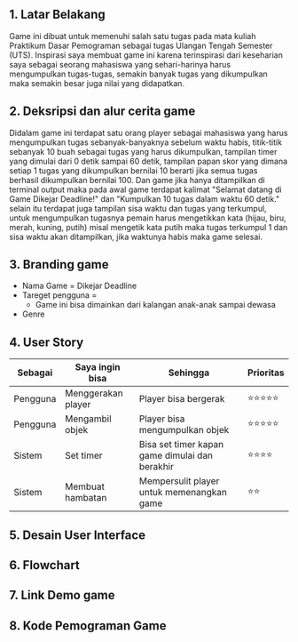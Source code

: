 ## 1. Latar Belakang
Game ini dibuat untuk memenuhi salah satu tugas pada mata kuliah Praktikum Dasar Pemograman sebagai tugas Ulangan Tengah Semester (UTS). Inspirasi saya membuat game ini karena terinspirasi dari keseharian saya sebagai seorang mahasiswa yang sehari-harinya harus mengumpulkan tugas-tugas, semakin banyak tugas yang dikumpulkan maka semakin besar juga nilai yang didapatkan.
## 2. Deksripsi dan alur cerita game
Didalam game ini terdapat satu orang player sebagai mahasiswa yang harus mengumpulkan tugas sebanyak-banyaknya sebelum waktu habis, titik-titik sebanyak 10 buah sebagai tugas yang harus dikumpulkan, tampilan timer yang dimulai dari 0 detik sampai 60 detik, tampilan papan skor yang dimana setiap 1 tugas yang dikumpulkan bernilai 10 berarti jika semua tugas berhasil dikumpulkan bernilai 100. Dan game jika hanya ditampilkan di terminal output maka pada awal game terdapat kalimat "Selamat datang di Game Dikejar Deadline!" dan "Kumpulkan 10 tugas dalam waktu 60 detik." selain itu terdapat juga tampilan sisa waktu dan tugas yang terkumpul, untuk mengumpulkan tugasnya pemain harus mengetikkan kata (hijau, biru, merah, kuning, putih) misal mengetik kata putih maka tugas terkumpul 1 dan sisa waktu akan ditampilkan, jika waktunya habis maka game selesai.
## 3. Branding game
- Nama Game = Dikejar Deadline 
- Tareget pengguna =
  - Game ini bisa dimainkan dari kalangan anak-anak sampai dewasa
- Genre 
## 4. User Story
Sebagai | Saya ingin bisa | Sehingga | Prioritas
---|---|---|---
Pengguna | Menggerakan player | Player bisa bergerak | ⭐⭐⭐⭐⭐
Pengguna | Mengambil objek | Player bisa mengumpulkan objek |  ⭐⭐⭐⭐⭐
Sistem | Set timer | Bisa set timer kapan game dimulai dan berakhir | ⭐⭐⭐⭐
Sistem | Membuat hambatan | Mempersulit player untuk memenangkan game | ⭐⭐
## 5. Desain User Interface

## 6. Flowchart

## 7. Link Demo game

## 8. Kode Pemograman Game






